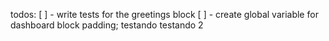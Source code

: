 todos:
[ ] - write tests for the greetings block
[ ] - create global variable for dashboard block padding;
testando
testando 2
